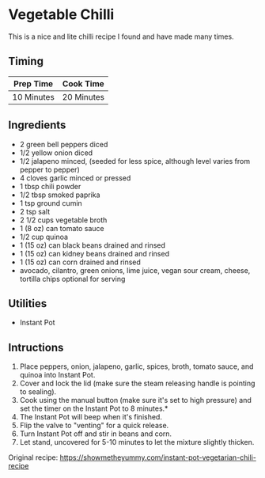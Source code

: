 # Vegetable Chilli

This is a nice and lite chilli recipe I found and have made many times.

## Timing

| Prep Time  | Cook Time  |
| ---------- | ---------- |
| 10 Minutes | 20 Minutes |

## Ingredients

- 2 green bell peppers diced
- 1/2 yellow onion diced
- 1/2 jalapeno minced, (seeded for less spice, although level varies from pepper to pepper)
- 4 cloves garlic minced or pressed
- 1 tbsp chili powder
- 1/2 tbsp smoked paprika
- 1 tsp ground cumin
- 2 tsp salt
- 2 1/2 cups vegetable broth
- 1 (8 oz) can tomato sauce
- 1/2 cup  quinoa
- 1 (15 oz) can black beans drained and rinsed
- 1 (15 oz) can kidney beans drained and rinsed
- 1 (15 oz) can corn drained and rinsed
- avocado, cilantro, green onions, lime juice, vegan sour cream, cheese, tortilla chips optional for serving

## Utilities

- Instant Pot

## Intructions

1. Place peppers, onion, jalapeno, garlic, spices, broth, tomato sauce, and
   quinoa into Instant Pot. 
2. Cover and lock the lid (make sure the steam releasing handle is pointing to
   sealing).
3. Cook using the manual button (make sure it's set to high pressure) and set
   the timer on the Instant Pot to 8 minutes.*
4. The Instant Pot will beep when it's finished. 
5. Flip the valve to "venting" for a quick release. 
6. Turn Instant Pot off and stir in beans and corn. 
7. Let stand, uncovered for 5-10 minutes to let the mixture slightly thicken. 

Original recipe: https://showmetheyummy.com/instant-pot-vegetarian-chili-recipe
